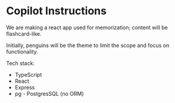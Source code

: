 # Copilot Instructions

We are making a react app used for memorization; content will be flashcard-like.

Initially, penguins will be the theme to limit the scope and focus on functionality.

Tech stack:

- TypeScript
- React
- Express
- pg - PostgresSQL (no ORM)

